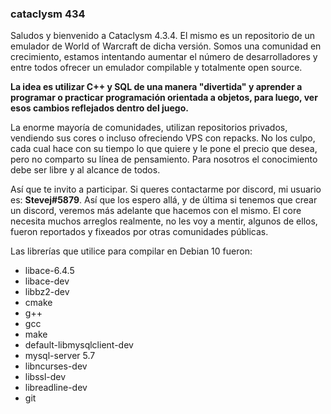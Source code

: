 ### cataclysm 434

Saludos y bienvenido a Cataclysm 4.3.4. El mismo es un repositorio de un emulador de World of Warcraft de dicha versión. Somos una comunidad en crecimiento, estamos intentando aumentar el número de desarrolladores y entre todos ofrecer un emulador compilable y totalmente open source.

**La idea es utilizar C++ y SQL de una manera "divertida" y aprender a programar o practicar programación orientada a objetos, para luego, ver esos cambios reflejados dentro del juego.**

La enorme mayoría de comunidades, utilizan repositorios privados, vendiendo sus cores o incluso ofreciendo VPS con repacks. No los culpo, cada cual hace con su tiempo lo que quiere y le pone el precio que desea, pero no comparto su línea de pensamiento. Para nosotros el conocimiento debe ser libre y al alcance de todos.

Así que te invito a participar. Si queres contactarme por discord, mi usuario es: **Stevej#5879**. Así que los espero allá, y de última si tenemos que crear un discord, veremos más adelante que hacemos con el mismo. El core necesita muchos arreglos realmente, no les voy a mentir, algunos de ellos, fueron reportados y fixeados por otras comunidades públicas.

Las librerías que utilice para compilar en Debian 10 fueron:

- libace-6.4.5
- libace-dev
- libbz2-dev
- cmake
- g++
- gcc
- make
- default-libmysqlclient-dev
- mysql-server 5.7
- libncurses-dev
- libssl-dev
- libreadline-dev
- git

